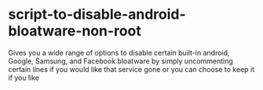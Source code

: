 # script-to-disable-android-bloatware-non-root
Gives you a wide range of options to disable certain built-in android, Google, Samsung, and Facebook bloatware by simply uncommenting certain lines if you would like that service gone or you can choose to keep it if you like
